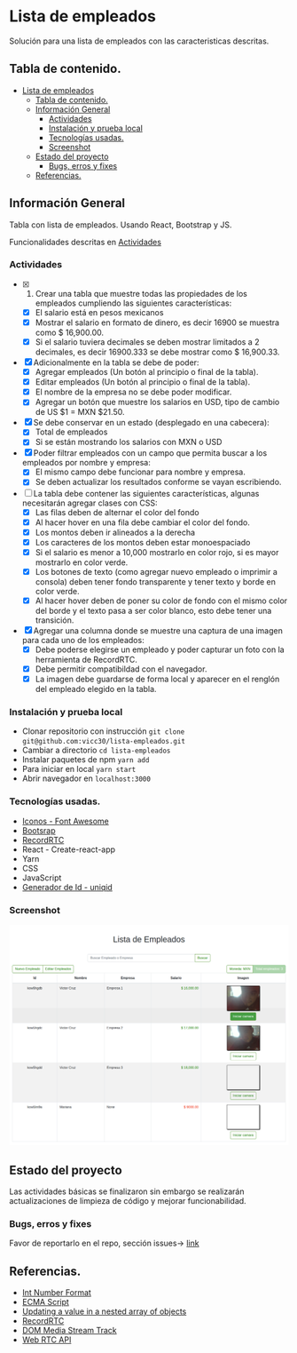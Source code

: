 # Lista de empleados
Solución para una lista de empleados con las caracteristicas descritas.

## Tabla de contenido.
- [Lista de empleados](#lista-de-empleados)
  - [Tabla de contenido.](#tabla-de-contenido)
  - [Información General](#información-general)
    - [Actividades](#actividades)
    - [Instalación y prueba local](#instalación-y-prueba-local)
    - [Tecnologías usadas.](#tecnologías-usadas)
    - [Screenshot](#screenshot)
  - [Estado del proyecto](#estado-del-proyecto)
    - [Bugs, erros y fixes](#bugs-erros-y-fixes)
  - [Referencias.](#referencias)

## Información General

Tabla con lista de empleados. Usando React, Bootstrap y JS.

Funcionalidades descritas en [Actividades](#actividades)

### Actividades

* [x] 1. Crear una tabla que muestre todas las propiedades de los empleados cumpliendo las siguientes características:
  * [x] El salario está en pesos mexicanos
  * [x] Mostrar el salario en formato de dinero, es decir 16900 se muestra
como $ 16,900.00.
  * [x] Si el salario tuviera decimales se deben mostrar limitados a 2 decimales,
es decir 16900.333 se debe mostrar como $ 16,900.33.
* [x] Adicionalmente en la tabla se debe de poder:
  * [x] Agregar empleados (Un botón al principio o final de la tabla).
  * [x] Editar empleados (Un botón al principio o final de la tabla).
  * [x] El nombre de la empresa no se debe poder modificar.
  * [x] Agregar un botón que muestre los salarios en USD, tipo de cambio de US
$1 = MXN $21.50.
* [x] Se debe conservar en un estado (desplegado en una cabecera):
  * [x] Total de empleados
  * [x] Si se están mostrando los salarios con MXN o USD
* [x] Poder filtrar empleados con un campo que permita buscar a los empleados por nombre y empresa:
  * [x] El mismo campo debe funcionar para nombre y empresa.
  * [x] Se deben actualizar los resultados conforme se vayan escribiendo.
* [ ] La tabla debe contener las siguientes características, algunas necesitarán agregar clases con CSS:
  * [x] Las filas deben de alternar el color del fondo
  * [x] Al hacer hover en una fila debe cambiar el color del fondo.
  * [x] Los montos deben ir alineados a la derecha
  * [x] Los caracteres de los montos deben estar monoespaciado
  * [x] Si el salario es menor a 10,000 mostrarlo en color rojo, si es mayor mostrarlo en color verde.
  * [x] Los botones de texto (como agregar nuevo empleado o imprimir a consola) deben tener fondo transparente y tener texto y borde en color verde.
  * [x] Al hacer hover deben de poner su color de fondo con el mismo color del borde y el texto pasa a ser color blanco, esto debe tener una transición.
* [x] Agregar una columna donde se muestre una captura de una imagen para cada uno de los empleados:
  * [x] Debe poderse elegirse un empleado y poder capturar un foto con la herramienta de RecordRTC.
  * [x] Debe permitir compatibildad con el navegador.
  * [x] La imagen debe guardarse de forma local y aparecer en el renglón del empleado elegido en la tabla.

### Instalación y prueba local
* Clonar repositorio con instrucción `git clone git@github.com:vicc30/lista-empleados.git`
* Cambiar a directorio `cd lista-empleados`
* Instalar paquetes de npm `yarn add`
* Para iniciar en local `yarn start`
* Abrir navegador en `localhost:3000`

### Tecnologías usadas.

* [Iconos - Font Awesome](https://fontawesome.com/)
* [Bootsrap](https://react-bootstrap.github.io/)
* [RecordRTC](https://github.com/muaz-khan/RecordRTC)
* React - Create-react-app
* Yarn
* CSS
* JavaScript
* [Generador de Id - uniqid](https://www.npmjs.com/package/uniqid)

### Screenshot

![](src/assets/images/screen-web.png)

## Estado del proyecto

Las actividades básicas se finalizaron sin embargo se realizarán actualizaciones de limpieza de código y mejorar funcionabilidad.

### Bugs, erros y fixes

Favor de reportarlo en el repo, sección issues-> [link](https://github.com/vicc30/lista-empleados/issues)


## Referencias.

* [Int Number Format](https://developer.mozilla.org/en-US/docs/Web/JavaScript/Reference/Global_Objects/Intl/NumberFormat)
* [ECMA Script](https://tc39.es/ecma402/#sec-intl-numberformat-constructor)
* [Updating a value in a nested array of objects](https://javascript.plainenglish.io/react-updating-a-value-in-state-array-7bae7c7eaef9)
* [RecordRTC](https://github.com/muaz-khan/RecordRTC)
* [DOM Media Stream Track](https://w3c.github.io/mediacapture-main/#dom-mediastreamtrack)
* [Web RTC API](https://developer.cdn.mozilla.net/en-US/docs/Web/API/WebRTC_API)